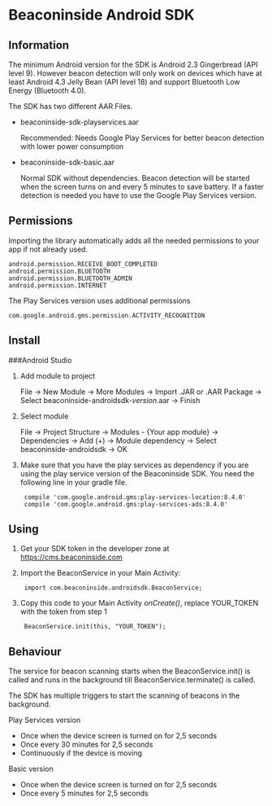 Beaconinside Android SDK
==========

Information
--

The minimum Android version for the SDK is Android 2.3 Gingerbread (API level 9).
However beacon detection will only work on devices which have at least Android 4.3 Jelly Bean (API level 18)
and support Bluetooth Low Energy (Bluetooth 4.0).

The SDK has two different AAR Files.

*   beaconinside-sdk-playservices.aar

    Recommended: Needs Google Play Services for better beacon detection with lower power consumption

*   beaconinside-sdk-basic.aar

    Normal SDK without dependencies. Beacon detection will be started when the screen turns on and every 5 minutes to save battery. If a faster detection is needed you have to use the Google Play Services version.


Permissions
--

Importing the library automatically adds all the needed permissions to your app if not already used.

    android.permission.RECEIVE_BOOT_COMPLETED
    android.permission.BLUETOOTH
    android.permission.BLUETOOTH_ADMIN
    android.permission.INTERNET

The Play Services version uses additional permissions

    com.google.android.gms.permission.ACTIVITY_RECOGNITION

Install
--

###Android Studio

1. Add module to project

    File -> New Module -> More Modules -> Import .JAR or .AAR Package -> Select beaconinside-androidsdk-*version*.aar -> Finish

2. Select module

    File -> Project Structure -> Modules - {Your app module} -> Dependencies -> Add (+) -> Module dependency -> Select beaconinside-androidsdk -> OK

3. Make sure that you have the play services as dependency if you are using the play service version of the Beaconinside SDK. You need the following line in your gradle file.

        compile 'com.google.android.gms:play-services-location:8.4.0'
        compile 'com.google.android.gms:play-services-ads:8.4.0'


Using
--

1. Get your SDK token in the developer zone at https://cms.beaconinside.com

2. Import the BeaconService in your Main Activity:

        import com.beaconinside.androidsdk.BeaconService;

3. Copy this code to your Main Activity *onCreate()*, replace YOUR_TOKEN with the token from step 1

        BeaconService.init(this, "YOUR_TOKEN");

Behaviour
--
The service for beacon scanning starts when the BeaconService.init() is called and runs in the
background till BeaconService.terminate() is called.

The SDK has multiple triggers to start the scanning of beacons in the background.

Play Services version
- Once when the device screen is turned on for 2,5 seconds
- Once every 30 minutes for 2,5 seconds
- Continuously if the device is moving

Basic version
- Once when the device screen is turned on for 2,5 seconds
- Once every 5 minutes for 2,5 seconds

